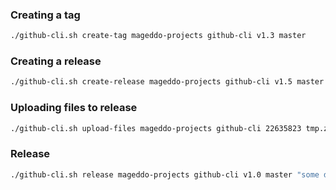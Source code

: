### Creating a tag
```bash
./github-cli.sh create-tag mageddo-projects github-cli v1.3 master
```

### Creating a release
```bash
./github-cli.sh create-release mageddo-projects github-cli v1.5 master "some description"
```

### Uploading files to release

```bash
./github-cli.sh upload-files mageddo-projects github-cli 22635823 tmp.zip
```

### Release

```bash
./github-cli.sh release mageddo-projects github-cli v1.0 master "some description" tmp.zip
```
